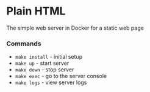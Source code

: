 # Plain HTML

The simple web server in Docker for a static web page

### Commands

- `make install` - initial setup
- `make up` - start server
- `make down` - stop server
- `make exec` - go to the server console
- `make logs` - view server logs
